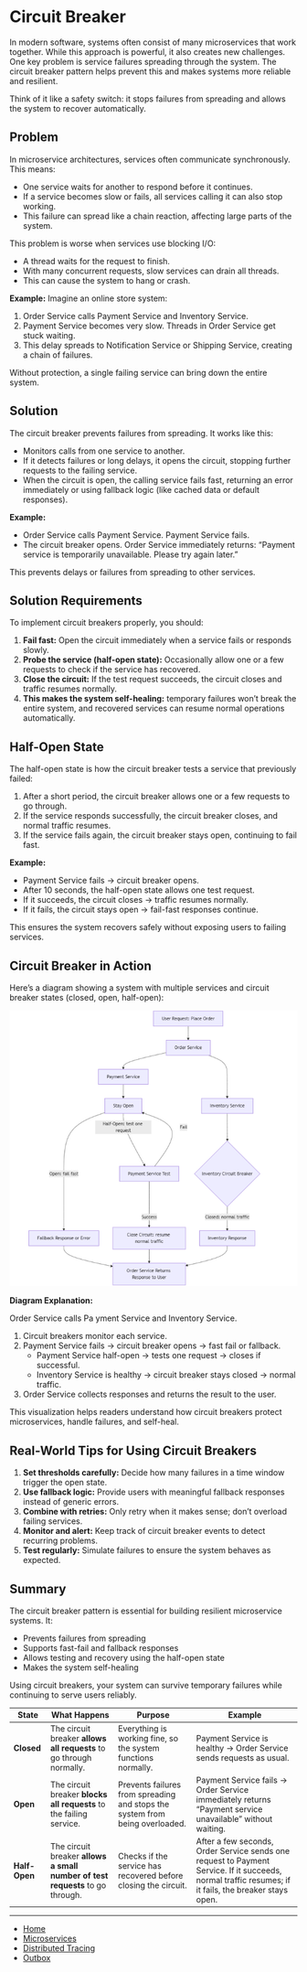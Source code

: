 # Circuit Breaker

In modern software, systems often consist of many microservices that work together. While this approach is powerful, it also creates new challenges. 
One key problem is service failures spreading through the system. The circuit breaker pattern helps prevent this and makes systems more reliable and resilient.

Think of it like a safety switch: it stops failures from spreading and allows the system to recover automatically.

## Problem

In microservice architectures, services often communicate synchronously. This means:

- One service waits for another to respond before it continues.
- If a service becomes slow or fails, all services calling it can also stop working.
- This failure can spread like a chain reaction, affecting large parts of the system.

This problem is worse when services use blocking I/O:

- A thread waits for the request to finish.
- With many concurrent requests, slow services can drain all threads.
- This can cause the system to hang or crash.

**Example:** Imagine an online store system:

1. Order Service calls Payment Service and Inventory Service.
2. Payment Service becomes very slow. Threads in Order Service get stuck waiting.
3. This delay spreads to Notification Service or Shipping Service, creating a chain of failures.

Without protection, a single failing service can bring down the entire system.

## Solution

The circuit breaker prevents failures from spreading. It works like this:

- Monitors calls from one service to another.
- If it detects failures or long delays, it opens the circuit, stopping further requests to the failing service.
- When the circuit is open, the calling service fails fast, returning an error immediately or using fallback logic (like cached data or default responses).

**Example:**

- Order Service calls Payment Service. Payment Service fails.
- The circuit breaker opens. Order Service immediately returns: “Payment service is temporarily unavailable. Please try again later.”

This prevents delays or failures from spreading to other services.

## Solution Requirements

To implement circuit breakers properly, you should:

1. **Fail fast:** Open the circuit immediately when a service fails or responds slowly.
2. **Probe the service (half-open state):** Occasionally allow one or a few requests to check if the service has recovered.
3. **Close the circuit:** If the test request succeeds, the circuit closes and traffic resumes normally.
4. **This makes the system self-healing:** temporary failures won’t break the entire system, and recovered services can resume normal operations automatically.

## Half-Open State

The half-open state is how the circuit breaker tests a service that previously failed:

1. After a short period, the circuit breaker allows one or a few requests to go through.
2. If the service responds successfully, the circuit breaker closes, and normal traffic resumes.
3. If the service fails again, the circuit breaker stays open, continuing to fail fast.

**Example:**

- Payment Service fails → circuit breaker opens.
- After 10 seconds, the half-open state allows one test request.
- If it succeeds, the circuit closes → traffic resumes normally.
- If it fails, the circuit stays open → fail-fast responses continue.

This ensures the system recovers safely without exposing users to failing services.

## Circuit Breaker in Action

Here’s a diagram showing a system with multiple services and circuit breaker states (closed, open, half-open):

<p align="center">
    <img src="./assets/img8.png" alt="img8" width="600"/>
</p>


**Diagram Explanation:**

Order Service calls Pa  yment Service and Inventory Service.

1. Circuit breakers monitor each service.
2. Payment Service fails → circuit breaker opens → fast fail or fallback.
    - Payment Service half-open → tests one request → closes if successful.
    - Inventory Service is healthy → circuit breaker stays closed → normal traffic.
3. Order Service collects responses and returns the result to the user.

This visualization helps readers understand how circuit breakers protect microservices, handle failures, and self-heal.

## Real-World Tips for Using Circuit Breakers

1. **Set thresholds carefully:** Decide how many failures in a time window trigger the open state.
2. **Use fallback logic:** Provide users with meaningful fallback responses instead of generic errors.
3. **Combine with retries:** Only retry when it makes sense; don’t overload failing services.
4. **Monitor and alert:** Keep track of circuit breaker events to detect recurring problems.
5. **Test regularly:** Simulate failures to ensure the system behaves as expected.

## Summary

The circuit breaker pattern is essential for building resilient microservice systems. It:

- Prevents failures from spreading
- Supports fast-fail and fallback responses
- Allows testing and recovery using the half-open state
- Makes the system self-healing

Using circuit breakers, your system can survive temporary failures while continuing to serve users reliably.

| **State**     | **What Happens**                                                              | **Purpose**                                                                  | **Example**                                                                                                                                           |
| ------------- | ----------------------------------------------------------------------------- | ---------------------------------------------------------------------------- | ----------------------------------------------------------------------------------------------------------------------------------------------------- |
| **Closed**    | The circuit breaker **allows all requests** to go through normally.           | Everything is working fine, so the system functions normally.                | Payment Service is healthy → Order Service sends requests as usual.                                                                                   |
| **Open**      | The circuit breaker **blocks all requests** to the failing service.           | Prevents failures from spreading and stops the system from being overloaded. | Payment Service fails → Order Service immediately returns “Payment service unavailable” without waiting.                                              |
| **Half-Open** | The circuit breaker **allows a small number of test requests** to go through. | Checks if the service has recovered before closing the circuit.              | After a few seconds, Order Service sends one request to Payment Service. If it succeeds, normal traffic resumes; if it fails, the breaker stays open. |


---

- [Home](./../../README.md)
- [Microservices](./../tutorials.md)
- [Distributed Tracing](./6_Distributed_Tracing.md)
- [Outbox](./8_Outbox.md)